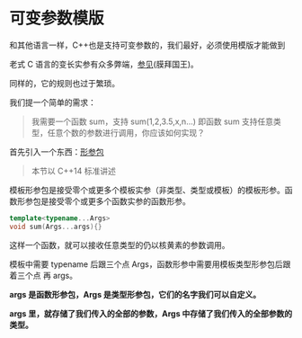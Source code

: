 # 可变参数模版
和其他语言一样，C++也是支持可变参数的，我们最好，必须使用模版才能做到  

老式 C 语言的变长实参有众多弊端，[参见](https://github.com/Mq-b/Loser-HomeWork/blob/main/src/C++CoreGuidelines/%E7%AC%AC4%E7%AB%A0-%E5%87%BD%E6%95%B0.md#f55-%E4%B8%8D%E8%A6%81%E4%BD%BF%E7%94%A8-va_arg-%E5%8F%82%E6%95%B0)(膜拜国王)。  

同样的，它的规则也过于繁琐。  

我们提一个简单的需求：
> 我需要一个函数 sum，支持 sum(1,2,3.5,x,n...) 即函数 sum 支持任意类型，任意个数的参数进行调用，你应该如何实现？

首先引入一个东西：[形参包](https://zh.cppreference.com/w/cpp/language/parameter_pack)  
> 本节以 C++14 标准讲述

模板形参包是接受零个或更多个模板实参（非类型、类型或模板）的模板形参。函数形参包是接受零个或更多个函数实参的函数形参。
```cpp
template<typename...Args>
void sum(Args...args){}
```
这样一个函数，就可以接收任意类型的仍以核黄素的参数调用。  

模板中需要 typename 后跟三个点 Args，函数形参中需要用模板类型形参包后跟着三个点 再 args。  

**args 是函数形参包，Args 是类型形参包，它们的名字我们可以自定义。**  

**args 里，就存储了我们传入的全部的参数，Args 中存储了我们传入的全部参数的类型。**  
